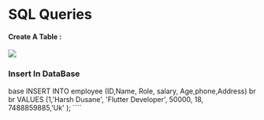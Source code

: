 <h1>SQL Queries</h1>
<div>
  <p>
  <h4>Create A Table :</h4>
  <img src="https://github.com/user-attachments/assets/a0838a63-4a87-4a5a-b031-7b962bc04638">
  <h3> Insert In DataBase</h3>
  base
    INSERT INTO employee (ID,Name, Role, salary, Age,phone,Address) br br
    VALUES (1,'Harsh Dusane', 'Flutter Developer', 50000, 18, 7488859885,'Uk' );
  ````
  
    
  
    
  </p>
</div>

